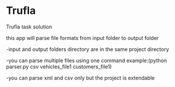 # Trufla
Trufla task solution

this app will parse file formats from input folder to output folder

-input and output folders directory are in the same project directory

-you can parse multiple files using one command example:(python parser.py  csv vehicles_file1 customers_file1)

-you can parse xml and csv only but the project is extendable 
